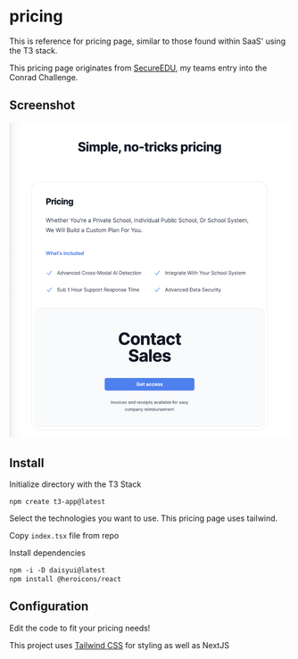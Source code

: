 # pricing

This is reference for pricing page, similar to those found within SaaS' using the T3 stack.</br>

This pricing page originates from [SecureEDU](https://www.secureedu.ai), my teams entry into the Conrad Challenge. 

## Screenshot

![Pricing Page](misc/pricing.png)

## Install

Initialize directory with the T3 Stack
 ```shell
npm create t3-app@latest
```
Select the technologies you want to use. This pricing page uses tailwind.

Copy ```index.tsx``` file from repo

Install dependencies

```shell
npm -i -D daisyui@latest
npm install @heroicons/react
```

## Configuration

Edit the code to fit your pricing needs!

This project uses [Tailwind CSS](https://tailwindcss.com) for styling
as well as NextJS